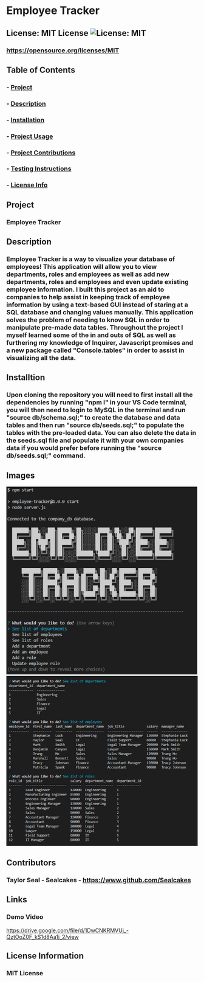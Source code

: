  # Employee Tracker

  ## License: MIT License ![License: MIT](https://img.shields.io/badge/License-MIT-yellow.svg)
  ### https://opensource.org/licenses/MIT

  ## Table of Contents
  ### - [Project](#Project)
  ### - [Description](#Description)
  ### - [Installation](#Installation)
  ### - [Project Usage](#ProjectUsage)
  ### - [Project Contributions](#ProjectContributions)
  ### - [Testing Instructions](#TestingInstructions)
  ### - [License Info](#License)


  ## Project
  ### Employee Tracker

  ## Description
  ### Employee Tracker is a way to visualize your database of employees!  This application will allow you to view departments, roles and employees as well as add new departments, roles and employees and even update existing employee information.  I built this project as an aid to companies to help assist in keeping track of employee information by using a text-based GUI instead of staring at a SQL database and changing values manually.  This application solves the problem of needing to know SQL in order to manipulate pre-made data tables.  Throughout the project I myself learned some of the in and outs of SQL as well as furthering my knowledge of Inquirer, Javascript promises and a new package called "Console.tables" in order to assist in visualizing all the data.

  ## Installtion
  ### Upon cloning the repository you will need to first install all the dependencies by running "npm i" in your VS Code terminal, you will then need to login to MySQL in the terminal and run "source db/schema.sql;" to create the database and data tables and then run "source db/seeds.sql;" to populate the tables with the pre-loaded data.  You can also delete the data in the seeds.sql file and populate it with your own companies data if you would prefer before running the "source db/seeds.sql;" command.

  ## Images
  ![IMG](./media/Employee-Tracker-SS1.png)
  ![IMG](./media/Employee-Tracker-SS2.png)

  ## Contributors
  ### Taylor Seal - Sealcakes - https://www.github.com/Sealcakes

  ## Links
  ### Demo Video
  https://drive.google.com/file/d/1DwCNKRMVUj_-QztOoZ0F_kS1d8Aa1j_2/view

  ## License Information
  ### MIT License